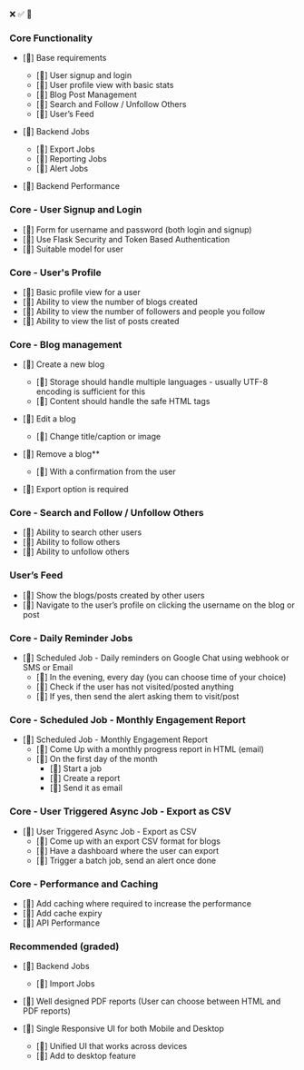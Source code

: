 ❌ ✅ 🔘

### Core Functionality


- [🔘] Base requirements
  - [🔘] User signup and login
  - [🔘] User profile view with basic stats
  - [🔘] Blog Post Management
  - [🔘] Search and Follow / Unfollow Others
  - [🔘] User’s Feed

- [🔘] Backend Jobs
  - [🔘]  Export Jobs
  - [🔘]  Reporting Jobs
  - [🔘]  Alert Jobs

- [🔘] Backend Performance


### Core - User Signup and Login


- [🔘] Form for username and password (both login and signup)
- [🔘] Use Flask Security and Token Based Authentication
- [🔘] Suitable model for user


### Core - User's Profile


- [🔘] Basic profile view for a user
- [🔘] Ability to view the number of blogs created
- [🔘] Ability to view the number of followers and people you follow
- [🔘] Ability to view the list of posts created


### Core - Blog management


- [🔘] Create a new blog
  - [🔘]  Storage should handle multiple languages - usually UTF-8 encoding is sufficient for this
  - [🔘]  Content should handle the safe HTML tags

- [🔘] Edit a blog
  - [🔘]  Change title/caption or image

- [🔘] Remove a blog**
  - [🔘]  With a confirmation from the user

- [🔘] Export option is required


### Core - Search and Follow / Unfollow Others


- [🔘] Ability to search other users
- [🔘] Ability to follow others
- [🔘] Ability to unfollow others


### User’s Feed


- [🔘] Show the blogs/posts created by other users
- [🔘] Navigate to the user’s profile on clicking the username on the blog or post


### Core - Daily Reminder Jobs


- [🔘] Scheduled Job - Daily reminders on Google Chat using webhook or SMS or Email
  - [🔘]  In the evening, every day (you can choose time of your choice)
  - [🔘]  Check if the user has not visited/posted anything
  - [🔘]  If yes, then send the alert asking them to visit/post


### Core - Scheduled Job - Monthly Engagement Report


- [🔘] Scheduled Job - Monthly Engagement Report
  - [🔘] Come Up with a monthly progress report in HTML (email)
  - [🔘] On the first day of the month
    - [🔘] Start a job
    - [🔘] Create a report
    - [🔘] Send it as email


### Core - User Triggered Async Job - Export as CSV


- [🔘] User Triggered Async Job - Export as CSV
  - [🔘] Come up with an export CSV format for blogs
  - [🔘] Have a dashboard where the user can export
  - [🔘] Trigger a batch job, send an alert once done


### Core - Performance and Caching


- [🔘] Add caching where required to increase the performance
- [🔘] Add cache expiry
- [🔘] API Performance


### Recommended (graded)


- [🔘] Backend Jobs
  - [🔘]  Import Jobs

- [🔘] Well designed PDF reports (User can choose between HTML and PDF reports)

- [🔘] Single Responsive UI for both Mobile and Desktop
  - [🔘]  Unified UI that works across devices
  - [🔘]  Add to desktop feature
